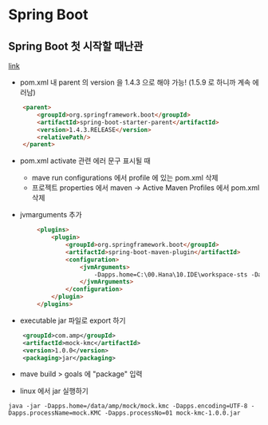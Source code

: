 # Spring Boot

## Spring Boot 첫 시작할 때난관

[link](http://www.namooz.com/2016/12/10/spring-boot-restful-web-service-example-get-post-put-delete-patch/)

* pom.xml 내 parent 의 version 을 1.4.3 으로 해야 가능! (1.5.9 로 하니까 계속 에러남)

```html
    <parent>
        <groupId>org.springframework.boot</groupId>
        <artifactId>spring-boot-starter-parent</artifactId>
        <version>1.4.3.RELEASE</version>
        <relativePath/>
    </parent>
```

* pom.xml activate 관련 에러 문구 표시될 때

  * mave run configurations 에서 profile 에 있는 pom.xml 삭제
  * 프로젝트 properties 에서 maven -> Active Maven Profiles 에서 pom.xml 삭제

* jvmarguments 추가

```html
        <plugins>
            <plugin>
                <groupId>org.springframework.boot</groupId>
                <artifactId>spring-boot-maven-plugin</artifactId>
                <configuration>
                    <jvmArguments>
                        -Dapps.home=C:\00.Hana\10.IDE\workspace-sts -Dapps.encoding=UTF-8 -Dapps.processName=amp.UIC -Dapps.processNo=02
                    </jvmArguments>
                </configuration>
            </plugin>
        </plugins>
```

* executable jar 파일로 export 하기

```xml
    <groupId>com.amp</groupId>
    <artifactId>mock-kmc</artifactId>
    <version>1.0.0</version>
    <packaging>jar</packaging>
```

* mave build > goals 에 "package" 입력

* linux 에서 jar 실행하기

`java -jar -Dapps.home=/data/amp/mock/mock.kmc -Dapps.encoding=UTF-8 -Dapps.processName=mock.KMC -Dapps.processNo=01 mock-kmc-1.0.0.jar`

